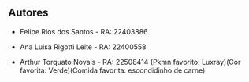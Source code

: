 ## Autores

- Felipe Rios dos Santos - RA: 22403886

- Ana Luisa Rigotti Leite - RA: 22400558

- Arthur Torquato Novais - RA: 22508414 (Pkmn favorito: Luxray)(Cor favorita: Verde)(Comida favorita: escondidinho de carne)
